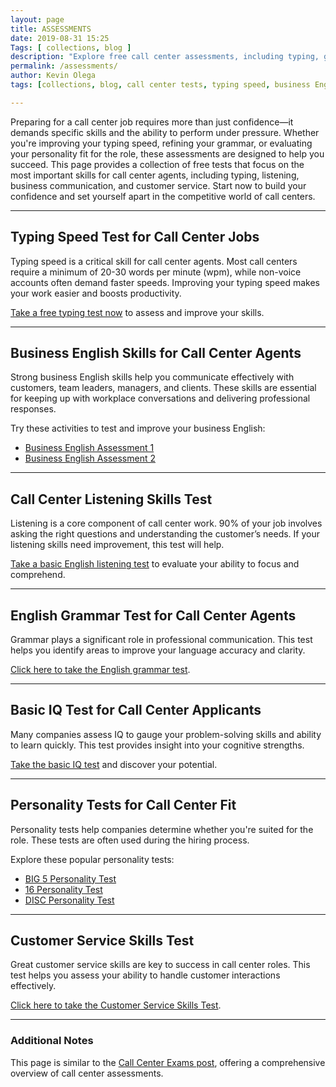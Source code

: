 ```yaml
--- 
layout: page 
title: ASSESSMENTS
date: 2019-08-31 15:25
Tags: [ collections, blog ]
description: "Explore free call center assessments, including typing, grammar, and personality tests. Improve your skills and prepare for success in call center roles."
permalink: /assessments/ 
author: Kevin Olega 
tags: [collections, blog, call center tests, typing speed, business English, personality tests, customer service, call center skills]

--- 
```

Preparing for a call center job requires more than just confidence—it demands specific skills and the ability to perform under pressure. Whether you're improving your typing speed, refining your grammar, or evaluating your personality fit for the role, these assessments are designed to help you succeed. This page provides a collection of free tests that focus on the most important skills for call center agents, including typing, listening, business communication, and customer service. Start now to build your confidence and set yourself apart in the competitive world of call centers.

---

## Typing Speed Test for Call Center Jobs
Typing speed is a critical skill for call center agents. Most call centers require a minimum of 20-30 words per minute (wpm), while non-voice accounts often demand faster speeds. Improving your typing speed makes your work easier and boosts productivity.

[Take a free typing test now](https://callcentertrainingtips.com/typing-test/) to assess and improve your skills.

---

## Business English Skills for Call Center Agents
Strong business English skills help you communicate effectively with customers, team leaders, managers, and clients. These skills are essential for keeping up with workplace conversations and delivering professional responses.

Try these activities to test and improve your business English:
- [Business English Assessment 1](https://callcentertrainingtips.com/bizeng-test/)
- [Business English Assessment 2](https://callcentertrainingtips.com/bizeng-quiz/)

---

## Call Center Listening Skills Test
Listening is a core component of call center work. 90% of your job involves asking the right questions and understanding the customer’s needs. If your listening skills need improvement, this test will help.

[Take a basic English listening test](https://callcentertrainingtips.com/listening-test/) to evaluate your ability to focus and comprehend.

---

## English Grammar Test for Call Center Agents
Grammar plays a significant role in professional communication. This test helps you identify areas to improve your language accuracy and clarity.

[Click here to take the English grammar test](https://callcentertrainingtips.com/grammar-test/).

---

## Basic IQ Test for Call Center Applicants
Many companies assess IQ to gauge your problem-solving skills and ability to learn quickly. This test provides insight into your cognitive strengths.

[Take the basic IQ test](https://callcentertrainingtips.com/iq-test/) and discover your potential.

---

## Personality Tests for Call Center Fit
Personality tests help companies determine whether you're suited for the role. These tests are often used during the hiring process.

Explore these popular personality tests:
- [BIG 5 Personality Test](https://callcentertrainingtips.com/big-five/)
- [16 Personality Test](https://callcentertrainingtips.com/16personality/)
- [DISC Personality Test](https://callcentertrainingtips.com/disc/)

---

## Customer Service Skills Test
Great customer service skills are key to success in call center roles. This test helps you assess your ability to handle customer interactions effectively.

[Click here to take the Customer Service Skills Test](https://callcentertrainingtips.com/customer-service-test/).

---

### Additional Notes
This page is similar to the [Call Center Exams post](https://callcentertrainingtips.com/call-center-exams), offering a comprehensive overview of call center assessments.